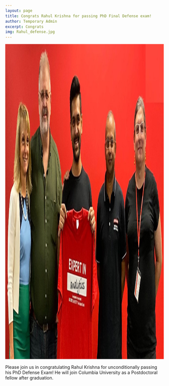 ```yaml
---
layout: page
title: Congrats Rahul Krishna for passing PhD Final Defense exam!
author: Temporary Admin
excerpt: Congrats
img: Rahul_defense.jpg
---
```

<img src="/img/Rahul_defense.jpg" alt="Rahul defense exam" height="1000">

Please join us in congratulating Rahul Krishna for unconditionally passing his PhD Defense Exam! He will join Columbia University as a Postdoctoral fellow after graduation.
